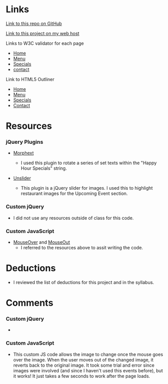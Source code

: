 

# Links

[Link to this repo on GitHub](https://github.com/acheng742/project_final3_cheng_amanda.git)

[Link to this project on my web host](http://acheeeeng.com/project_final3_cheng_amanda/)

Links to W3C validator for each page

- [Home]()
- [Menu]()
- [Specials]()
- [contact]()


Link to HTML5 Outliner

- [Home]()
- [Menu]()
- [Specials]()
- [Contact]()

# Resources

### jQuery Plugins

- [Morphext](http://morphext.fyianlai.com/)
	- I used this plugin to rotate a series of set texts within the "Happy Hour Specials" string. 

- [Unslider](http://unslider.com/)
	- This plugin is a jQuery slider for images. I used this to highlight restaurant images for the Upcoming Event section.

### Custom jQuery

- I did not use any resources outside of class for this code. 

### Custom JavaScript

- [MouseOver](https://www.sitepoint.com/web-foundations/onmouseover-html-element/) and [MouseOut](https://developer.mozilla.org/en-US/docs/Web/Events/mouseout)
	- I referred to the resources above to assit writing the code. 


# Deductions
- I reviewed the list of deductions for this project and in the syllabus.

# Comments

### Custom jQuery

- 

### Custom JavaScript

- This custom JS code allows the image to change once the mouse goes over the image. When the user moves out of the changed image, it reverts back to the original image. It took some trial and error since images were involved (and since I haven't used this events before), but it works! It just takes a few seconds to work after the page loads.